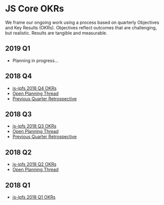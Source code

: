 # JS Core OKRs

We frame our ongoing work using a process based on quarterly Objectives and Key Results (OKRs). Objectives reflect outcomes that are challenging, but realistic. Results are tangible and measurable.

## 2019 Q1

- Planning in progress...

## 2018 Q4

- [js-ipfs 2018 Q4 OKRs](https://docs.google.com/spreadsheets/d/139lROP7-Ee4M4S7A_IO4iIgSgugYm7dct620LYnalII/edit#gid=274358435)
- [Open Planning Thread](https://github.com/ipfs/js-ipfs/pull/1566)
- [Previous Quarter Retrospective](https://docs.google.com/document/d/1ITVW5yysj0bZiluEKasQ57edpNwOZ-P5GQGgoclwQno/edit)

## 2018 Q3

- [js-ipfs 2018 Q3 OKRs](https://docs.google.com/spreadsheets/d/19vjigg4locq4fO6JXyobS2yTx-k-fSzlFM5ngZDPDbQ/edit#gid=274358435)
- [Open Planning Thread](https://github.com/ipfs/js-ipfs/pull/1409)
- [Previous Quarter Retrospective](https://docs.google.com/document/d/1N4xAIHFfbr3ZpUSaPC0wJaruNQNM8nxTt3nai9TtvSI/edit#heading=h.y8lua98atzlj)

## 2018 Q2

- [js-ipfs 2018 Q2 OKRs](https://docs.google.com/spreadsheets/d/1xIhKROxFlsY9M9on37D5rkbSsm4YtjRQvG2unHScApA/edit#gid=274358435)
- [Open Planning Thread](https://github.com/ipfs/js-ipfs/pull/1281)

## 2018 Q1

- [js-ipfs 2018 Q1 OKRs](https://docs.google.com/spreadsheets/u/1/d/1clB-W489rJpbOEs2Q7Q2Jf1WMXHQxXgccBcUJS9QTiI/edit#gid=2079514081)
